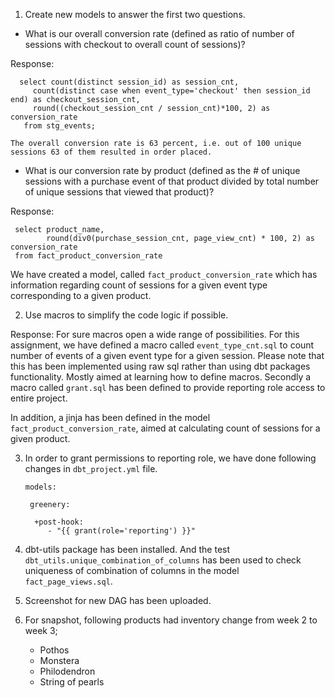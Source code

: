 1. Create new models to answer the first two questions.
  - What is our overall conversion rate (defined as ratio of number of sessions with checkout to
       overall count of sessions)?

  Response: 

      select count(distinct session_id) as session_cnt,
         count(distinct case when event_type='checkout' then session_id end) as checkout_session_cnt,
         round((checkout_session_cnt / session_cnt)*100, 2) as conversion_rate 
       from stg_events;

    The overall conversion rate is 63 percent, i.e. out of 100 unique sessions 63 of them resulted in order placed.

  - What is our conversion rate by product (defined as the # of unique sessions with a purchase event of that product divided by total number of unique sessions that viewed that product)?

  Response: 

     select product_name,
            round(div0(purchase_session_cnt, page_view_cnt) * 100, 2) as conversion_rate
     from fact_product_conversion_rate

   We have created a model, called `fact_product_conversion_rate` which has information regarding count of sessions for a given event type corresponding to a given product.

2. Use macros to simplify the code logic if possible.

  Response: For sure macros open a wide range of possibilities. For this assignment, we have defined a macro called  `event_type_cnt.sql` to count number of events of a given event type for a given session. Please note that this has been implemented using raw sql rather than using dbt packages functionality. Mostly aimed at learning how to define macros. Secondly a macro called `grant.sql` has been defined to provide reporting role access to entire project.

   In addition, a jinja has been defined in the model `fact_product_conversion_rate`, aimed at calculating count of sessions for a given product.

3. In order to grant permissions to reporting role, we have done following changes in `dbt_project.yml` file.

       models:
       
        greenery:
   
         +post-hook:
            - "{{ grant(role='reporting') }}" 


4. dbt-utils package has been installed. And the test `dbt_utils.unique_combination_of_columns` has been used to check uniqueness of combination of columns in the model `fact_page_views.sql`.

5. Screenshot for new DAG has been uploaded.
6. For snapshot, following products had inventory change from week 2 to week 3;
    - Pothos
    - Monstera
    - Philodendron
    - String of pearls